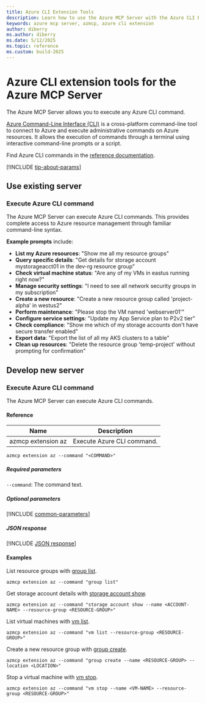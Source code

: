 ```yaml
---
title: Azure CLI Extension Tools
description: Learn how to use the Azure MCP Server with the Azure CLI Extension.
keywords: azure mcp server, azmcp, azure cli extension
author: diberry
ms.author: diberry
ms.date: 5/12/2025
ms.topic: reference
ms.custom: build-2025
--- 
```

# Azure CLI extension tools for the Azure MCP Server

The Azure MCP Server allows you to execute any Azure CLI command.

[Azure Command-Line Interface (CLI)](/cli/azure) is a cross-platform command-line tool to connect to Azure and execute administrative commands on Azure resources. It allows the execution of commands through a terminal using interactive command-line prompts or a script.

Find Azure CLI commands in the [reference documentation](/cli/azure/reference-index).

[!INCLUDE [tip-about-params](../includes/tools/parameter-consideration.md)]

## Use existing server

### Execute Azure CLI command

The Azure MCP Server can execute Azure CLI commands. This provides complete access to Azure resource management through familiar command-line syntax.

**Example prompts** include:

- **List my Azure resources**: "Show me all my resource groups"
- **Query specific details**: "Get details for storage account mystorageacct01 in the dev-rg resource group"
- **Check virtual machine status**: "Are any of my VMs in eastus running right now?"
- **Manage security settings**: "I need to see all network security groups in my subscription"
- **Create a new resource**: "Create a new resource group called 'project-alpha' in westus2"
- **Perform maintenance**: "Please stop the VM named 'webserver01'"
- **Configure service settings**: "Update my App Service plan to P2v2 tier"
- **Check compliance**: "Show me which of my storage accounts don't have secure transfer enabled"
- **Export data**: "Export the list of all my AKS clusters to a table"
- **Clean up resources**: "Delete the resource group 'temp-project' without prompting for confirmation"

## Develop new server

### Execute Azure CLI command

The Azure MCP Server can execute Azure CLI commands.

#### Reference

| Name            | Description               |
|-----------------|--------------------------|
| azmcp extension az | Execute Azure CLI command. |

```console
azmcp extension az --command "<COMMAND>"
```

##### Required parameters

`--command`: The command text.

##### Optional parameters

[!INCLUDE [common-parameters](../includes/tools/common-parameters.md)]

##### JSON response

[!INCLUDE [JSON response](../includes/tools/response-format.md)]

#### Examples

List resource groups with [group list](/cli/azure/group#az-group-list).

```console
azmcp extension az --command "group list"
```

Get storage account details with [storage account show](/cli/azure/storage/account#az-storage-account-show).

```console
azmcp extension az --command "storage account show --name <ACCOUNT-NAME> --resource-group <RESOURCE-GROUP>"
```

List virtual machines with [vm list](/cli/azure/vm#az-vm-list).

```console
azmcp extension az --command "vm list --resource-group <RESOURCE-GROUP>"
```

Create a new resource group with [group create](/cli/azure/group#az-group-create).

```console
azmcp extension az --command "group create --name <RESOURCE-GROUP> --location <LOCATION>"
```

Stop a virtual machine with [vm stop](/cli/azure/vm#az-vm-stop).

```console
azmcp extension az --command "vm stop --name <VM-NAME> --resource-group <RESOURCE-GROUP>"
```